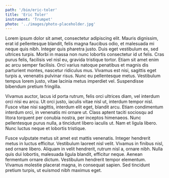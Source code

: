 ```yaml
---
path: '/bio/eric-toler'
title: 'Eric Toler'
instrument: 'Trumpet'
photo: '../images/photo-placeholder.jpg'
---
```


Lorem ipsum dolor sit amet, consectetur adipiscing elit. Mauris dignissim, erat id pellentesque blandit, felis magna faucibus odio, et malesuada mi neque quis nibh. Integer quis pharetra justo. Duis eget vestibulum ex, sed ultrices turpis. Morbi in massa non nunc lobortis consectetur id ut felis. Cras purus felis, facilisis vel nisl eu, gravida tristique tortor. Etiam sit amet enim ac arcu semper facilisis. Orci varius natoque penatibus et magnis dis parturient montes, nascetur ridiculus mus. Vivamus est nisi, sagittis eget turpis a, venenatis pulvinar risus. Nunc eu pellentesque metus. Vestibulum tempus lorem justo, vitae lacinia metus imperdiet vel. Suspendisse bibendum pretium fringilla.

Vivamus auctor, lacus id porta rutrum, felis orci ultrices diam, vel interdum orci nisi eu arcu. Ut orci justo, iaculis vitae nisl ut, interdum tempor nisl. Fusce vitae nisi sagittis, interdum elit eget, blandit arcu. Etiam condimentum interdum orci, in venenatis mi ornare ut. Class aptent taciti sociosqu ad litora torquent per conubia nostra, per inceptos himenaeos. Nunc pellentesque purus nulla, a tincidunt libero iaculis ut. Nam et ligula libero. Nunc luctus neque et lobortis tristique.

Fusce vulputate metus sit amet est mattis venenatis. Integer hendrerit metus in luctus efficitur. Vestibulum laoreet nisl velit. Vivamus in finibus nisl, sed ornare libero. Aliquam in velit hendrerit, rutrum nisl a, ornare nibh. Nulla quis dui lobortis, malesuada ligula blandit, efficitur neque. Aenean fermentum ornare dictum. Vestibulum hendrerit tempor elementum. Vivamus molestie placerat magna, in consequat sapien. Sed tincidunt pretium turpis, ut euismod nibh maximus eget.
